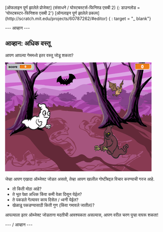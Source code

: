 <div class="p-hero-buttons">
  [ऑफलाइन पूर्ण झालेले प्रोजेक्ट] (संसाधने / घोस्टबस्टर्स-फिनिश्ड एसबी 2) {: डाउनलोड = 'घोस्टबस्टर-फिनिशस एसबी 2'} [ऑनलाइन पूर्ण झालेले प्रकल्प] (http://scratch.mit.edu/projects/60787262/#editor) { : target = "_ blank"}
</div>

\--- आव्हान \---

## आव्हान: अधिक वस्तू

आपण आपल्या गेममध्ये इतर वस्तू जोडू शकता?

![स्क्रीनशॉट](images/ghost-final.png)

जेव्हा आपण एखादा ऑब्जेक्ट जोडत असतो, तेव्हा आपण खालील गोष्टींबद्दल विचार करण्याची गरज आहे.

+ तो किती मोठा आहे?
+ ते भूत पेक्षा अधिक किंवा कमी वेळा दिसून येईल?
+ ते पकडले गेल्यावर काय दिसेल / ध्वनी येईल?
+ खेळाडू पकडण्यासाठी किती गुण (किंवा गमावले जातील)?

आपल्याला इतर ऑब्जेक्ट जोडताना मदतीची आवश्यकता असल्यास, आपण वरील चरण पुन्हा वापरू शकता!

\--- / आव्हान \---